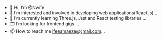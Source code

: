 - 👋 Hi, I’m @Nwife
- 👀 I’m interested and involved in developing web applications(React.js)...
- 🌱 I’m currently learning Three.js, Jest and React testing libraries ...
- 🗂 I’m looking for frontend gigs ...
- 📫 How to reach me ifeeamaeze@gmail.com...

<!---
Nwife/Nwife is a ✨ special ✨ repository because its `README.md` (this file) appears on your GitHub profile.
You can click the Preview link to take a look at your changes.
--->
